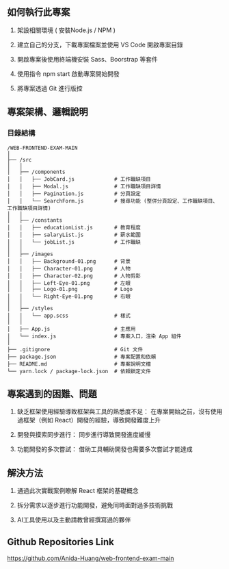 ## 如何執行此專案 

1. 架設相關環境 ( 安裝Node.js / NPM )

2. 建立自己的分支，下載專案檔案並使用 VS Code 開啟專案目錄

3. 開啟專案後使用終端機安裝 Sass、Boorstrap 等套件

4. 使用指令 npm start 啟動專案開始開發

5. 將專案透過 Git 進行版控

## 專案架構、邏輯說明

### 目錄結構

```
/WEB-FRONTEND-EXAM-MAIN
│
├── /src
│   │
│   ├── /components
│   │   ├── JobCard.js             # 工作職缺項目
│   │   ├── Modal.js               # 工作職缺項目詳情
│   │   ├── Pagination.js          # 分頁設定
│   │   └── SearchForm.js          # 搜尋功能 (整併分頁設定、工作職缺項目、工作職缺項目詳情)
│   │
│   ├── /constants
│   │   ├── educationList.js       # 教育程度
│   │   ├── salaryList.js          # 薪水範圍
│   │   └── jobList.js             # 工作職缺
│   │
│   ├── /images
│   │   ├── Background-01.png      # 背景
│   │   ├── Character-01.png       # 人物
│   │   ├── Character-02.png       # 人物剪影
│   │   ├── Left-Eye-01.png        # 左眼
│   │   ├── Logo-01.png            # Logo
│   │   └── Right-Eye-01.png       # 右眼
│   │
│   ├── /styles
│   │   └── app.scss               # 樣式
│   │
│   ├── App.js                     # 主應用
│   └── index.js                   # 專案入口，渲染 App 組件
│
├── .gitignore                     # Git 文件
├── package.json                   # 專案配置和依賴
├── README.md                      # 專案說明文檔
└── yarn.lock / package-lock.json  # 依賴鎖定文件
```

## 專案遇到的困難、問題

1. 缺乏框架使用經驗導致框架與工具的熟悉度不足：
    在專案開始之前，沒有使用過框架（例如 React）開發的經驗，導致開發難度上升

2. 開發與摸索同步進行：
   同步進行導致開發進度緩慢

3. 功能開發的多次嘗試：
   借助工具輔助開發也需要多次嘗試才能達成

## 解決方法

1. 通過此次實戰案例瞭解 React 框架的基礎概念

2. 拆分需求以逐步進行功能開發，避免同時面對過多技術挑戰

3. AI工具使用以及主動請教曾經撰寫過的夥伴

## Github Repositories Link

<https://github.com/Anida-Huang/web-frontend-exam-main>
